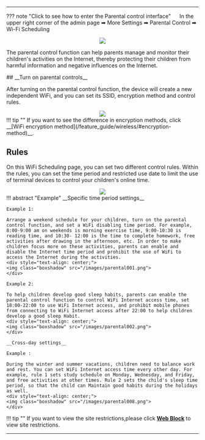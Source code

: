 <!--<style>
    .text {
        font-size: 21px; 
    }
</style>
-->
---
??? note "Click to see how to enter the Parental control interface"
	<img src="/images/weizhi01.png" width="15" height="15">&nbsp;In the upper right corner of the admin page ➡ More Settings ➡ Parental Control ➡ Wi-Fi Scheduling
	<div style="text-align: center;">
		<img class="boxshadow" src="/images/parental00.png">
	</div>
<p class="text">
The parental control function can help parents manage and monitor their children's activities on the Internet, thereby protecting their children from harmful information and negative influences on the Internet.
</p>
## __Turn on parental controls__
<p class="text">
After turning on the parental control function, the device will create a new independent WiFi, and you can set its SSID, encryption method and control rules.
</p>
<div style="text-align: center;">
    <img class="boxshadow" src="/images/parental01.png">
</div>
!!! tip ""
	If you want to see the difference in encryption methods, click __[WiFi encryption method](/feature_guide/wireless/#encryption-method)__.

## __Rules__
<p class="text">
On this WiFi Scheduling page, you can set two different control rules. Within the rules, you can set the time period and restricted use date to limit the use of terminal devices to control your children's online time.
</p>
<div style="text-align: center;">
    <img class="boxshadow" src="/images/parental02.png">
</div>
!!! abstract "Example"
	__Specific time period settings__
	
	Example 1:
	
	Arrange a weekend schedule for your children, turn on the parental control function, and set a WiFi disabling time period. For example, 8:00-9:00 am on weekends is morning exercise time, 9:00-10:30 is reading time, and 10:30- 12:00 is the time to complete homework, free activities after drawing in the afternoon, etc. In order to make children focus more on these activities, parents can enable and disable the Internet time period and prohibit the use of WiFi to access the Internet during the activities.
	<div style="text-align: center;">
    <img class="boxshadow" src="/images/parental001.png">
	</div>
	
	Example 2:
	
	To help children develop good sleep habits, parents can enable the parental control function to control WiFi Internet access time, set 18:00-22:00 to use WiFi Internet access, and prohibit mobile phones from connecting to WiFi Internet access after 22:00 to help children develop a good sleep Habit.
	<div style="text-align: center;">
    <img class="boxshadow" src="/images/parental002.png">
	</div>
	
	__Cross-day settings__
	
	Example : 
	
	During the winter and summer vacations, children need to balance work and rest. You can set WiFi Internet access time every other day. For example, rule 1 sets study schedule on Monday, Wednesday, and Friday, and free activities at other times. Rule 2 sets the child's sleep time period, so that the child can Maintain good habits during the holidays as well.
	<div style="text-align: center;">
    <img class="boxshadow" src="/images/parental008.png">
	</div>
!!! tip ""
	If you want to view the site restrictions,please click __[Web Block](/feature_guide/parental_ctrl/)__ to view site restrictions.

---